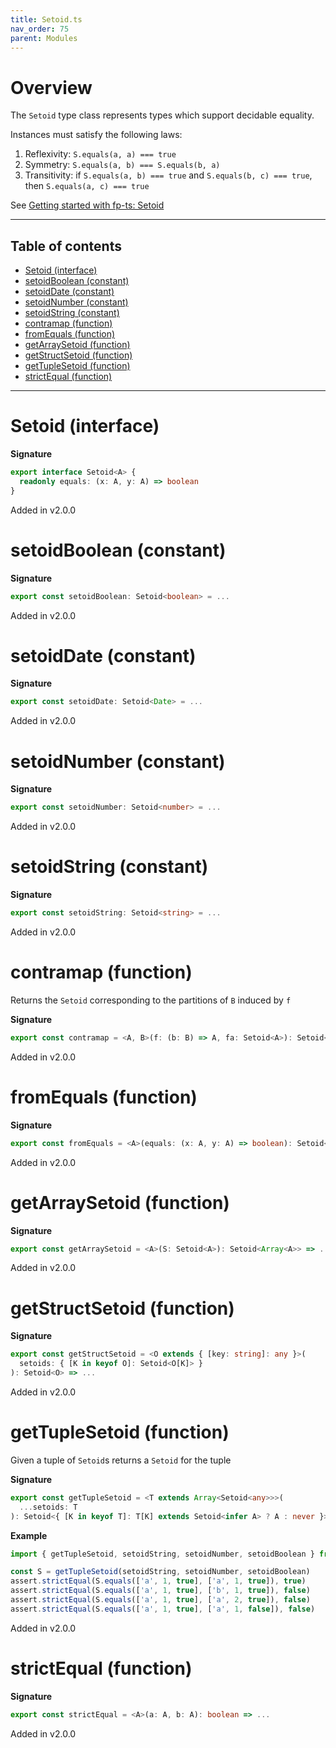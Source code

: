 ```yaml
---
title: Setoid.ts
nav_order: 75
parent: Modules
---
```


# Overview

The `Setoid` type class represents types which support decidable equality.

Instances must satisfy the following laws:

1. Reflexivity: `S.equals(a, a) === true`
2. Symmetry: `S.equals(a, b) === S.equals(b, a)`
3. Transitivity: if `S.equals(a, b) === true` and `S.equals(b, c) === true`, then `S.equals(a, c) === true`

See [Getting started with fp-ts: Setoid](https://dev.to/gcanti/getting-started-with-fp-ts-setoid-39f3)

---

<h2 class="text-delta">Table of contents</h2>

- [Setoid (interface)](#setoid-interface)
- [setoidBoolean (constant)](#setoidboolean-constant)
- [setoidDate (constant)](#setoiddate-constant)
- [setoidNumber (constant)](#setoidnumber-constant)
- [setoidString (constant)](#setoidstring-constant)
- [contramap (function)](#contramap-function)
- [fromEquals (function)](#fromequals-function)
- [getArraySetoid (function)](#getarraysetoid-function)
- [getStructSetoid (function)](#getstructsetoid-function)
- [getTupleSetoid (function)](#gettuplesetoid-function)
- [strictEqual (function)](#strictequal-function)

---

# Setoid (interface)

**Signature**

```ts
export interface Setoid<A> {
  readonly equals: (x: A, y: A) => boolean
}
```

Added in v2.0.0

# setoidBoolean (constant)

**Signature**

```ts
export const setoidBoolean: Setoid<boolean> = ...
```

Added in v2.0.0

# setoidDate (constant)

**Signature**

```ts
export const setoidDate: Setoid<Date> = ...
```

Added in v2.0.0

# setoidNumber (constant)

**Signature**

```ts
export const setoidNumber: Setoid<number> = ...
```

Added in v2.0.0

# setoidString (constant)

**Signature**

```ts
export const setoidString: Setoid<string> = ...
```

Added in v2.0.0

# contramap (function)

Returns the `Setoid` corresponding to the partitions of `B` induced by `f`

**Signature**

```ts
export const contramap = <A, B>(f: (b: B) => A, fa: Setoid<A>): Setoid<B> => ...
```

Added in v2.0.0

# fromEquals (function)

**Signature**

```ts
export const fromEquals = <A>(equals: (x: A, y: A) => boolean): Setoid<A> => ...
```

Added in v2.0.0

# getArraySetoid (function)

**Signature**

```ts
export const getArraySetoid = <A>(S: Setoid<A>): Setoid<Array<A>> => ...
```

Added in v2.0.0

# getStructSetoid (function)

**Signature**

```ts
export const getStructSetoid = <O extends { [key: string]: any }>(
  setoids: { [K in keyof O]: Setoid<O[K]> }
): Setoid<O> => ...
```

Added in v2.0.0

# getTupleSetoid (function)

Given a tuple of `Setoid`s returns a `Setoid` for the tuple

**Signature**

```ts
export const getTupleSetoid = <T extends Array<Setoid<any>>>(
  ...setoids: T
): Setoid<{ [K in keyof T]: T[K] extends Setoid<infer A> ? A : never }> => ...
```

**Example**

```ts
import { getTupleSetoid, setoidString, setoidNumber, setoidBoolean } from 'fp-ts/lib/Setoid'

const S = getTupleSetoid(setoidString, setoidNumber, setoidBoolean)
assert.strictEqual(S.equals(['a', 1, true], ['a', 1, true]), true)
assert.strictEqual(S.equals(['a', 1, true], ['b', 1, true]), false)
assert.strictEqual(S.equals(['a', 1, true], ['a', 2, true]), false)
assert.strictEqual(S.equals(['a', 1, true], ['a', 1, false]), false)
```

Added in v2.0.0

# strictEqual (function)

**Signature**

```ts
export const strictEqual = <A>(a: A, b: A): boolean => ...
```

Added in v2.0.0
